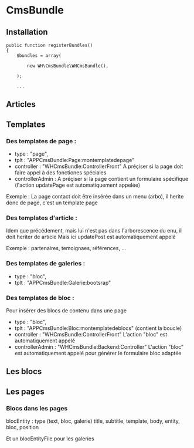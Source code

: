 # CmsBundle


## Installation

    public function registerBundles()
    {
        $bundles = array(

            new WH\CmsBundle\WHCmsBundle(),

        );

        ...

## Articles


## Templates

### Des templates de page :
- type : "page",
- tplt : "APPCmsBundle:Page:montemplatedepage"
- controller : "WHCmsBundle:ControllerFront" A préçiser si la page doit faire appel à des fonctiones spéciales
- controllerAdmin : A préçiser si la page contient un formulaire spécifique (l'action updatePage est automatiquement appelée)

Exemple : La page contact doit être insérée dans un menu (arbo), il herite donc de page, c'est un template page

### Des templates d'article :
Idem que précédement, mais lui n'est pas dans l'arborescence du enu, il doit heriter de article
Mais ici updatePost est automatiquement appelé

Exemple : partenaires, temoignaes, références, ...

### Des templates de galeries :
- type : "bloc",
- tplt : "APPCmsBundle:Galerie:bootsrap"

### Des templates de bloc :
Pour insérer des blocs de contenu dans une page
- type : "bloc",
- tplt : "APPCmsBundle:Bloc:montemplatedeblocs" (contient la boucle)
- controller : "WHCmsBundle:ControllerFront" L'action "bloc" est automatiquement appelé
- controllerAdmin : "WHCmsBundle:Backend:Controller" L'action "bloc" est automatiquement appelé pour générer le formulaire bloc adaptée


## Les blocs



## Les pages


### Blocs dans les pages

blocEntity : type (text, bloc, galerie) title, subtitle, template, body, entity, bloc, position

Et un blocEntityFile pour les galeries

